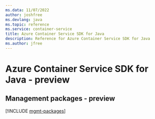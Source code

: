 ```yaml
---
ms.data: 11/07/2022
author: joshfree
ms.devlang: java
ms.topic: reference
ms.service: container-service
title: Azure Container Service SDK for Java
description: Reference for Azure Container Service SDK for Java
ms.author: jfree
---
```

# Azure Container Service SDK for Java - preview

## Management packages - preview
[!INCLUDE [mgmt-packages](container-service-mgmt-index.md)]